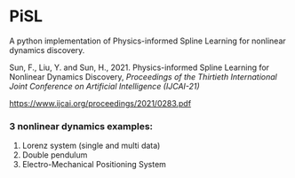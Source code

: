 # PiSL
A python implementation of Physics-informed Spline Learning for nonlinear dynamics discovery.

Sun, F., Liu, Y. and Sun, H., 2021. Physics-informed Spline Learning for Nonlinear Dynamics Discovery, *Proceedings of the Thirtieth International Joint Conference on Artificial Intelligence (IJCAI-21)*

https://www.ijcai.org/proceedings/2021/0283.pdf

### 3 nonlinear dynamics examples:
1. Lorenz system (single and multi data)
2. Double pendulum
3. Electro-Mechanical Positioning System
